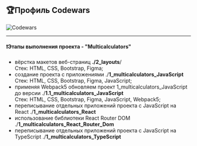 ## :trophy:Профиль Codewars
![Codewars](https://github.r2v.ch/codewars?user=MikaBerza&hide_clan=true&top_languages=true&stroke=%23b362ff)

---

#### :heavy_exclamation_mark:Этапы выполнения проекта - "Multicalculators"
- вёрстка макетов веб-страниц **./2_layouts**/  
  Стек: HTML, CSS, Bootstrap, Figma;
- создание проекта с приложениями ./**1_multicalculators_JavaScript**  
  Стек: HTML, CSS, Bootstrap, Figma, JavaScript;  
- применяя Webpack5 обновляем проект 1_multicalculators_JavaScript до версии ./**1.1_multicalculators_JavaScript**  
  Стек: HTML, CSS, Bootstrap, Figma, JavaScript, Webpack5;  
- переписывание отдельных приложений проекта с JavaScript на React ./**1_multicalculators_React**    
- использование библиотеки React Router DOM ./**1_multicalculators_React_Router_Dom**    
- переписывание отдельных приложений проекта с JavaScript на TypeScript ./**1_multicalculators_TypeScript**    
